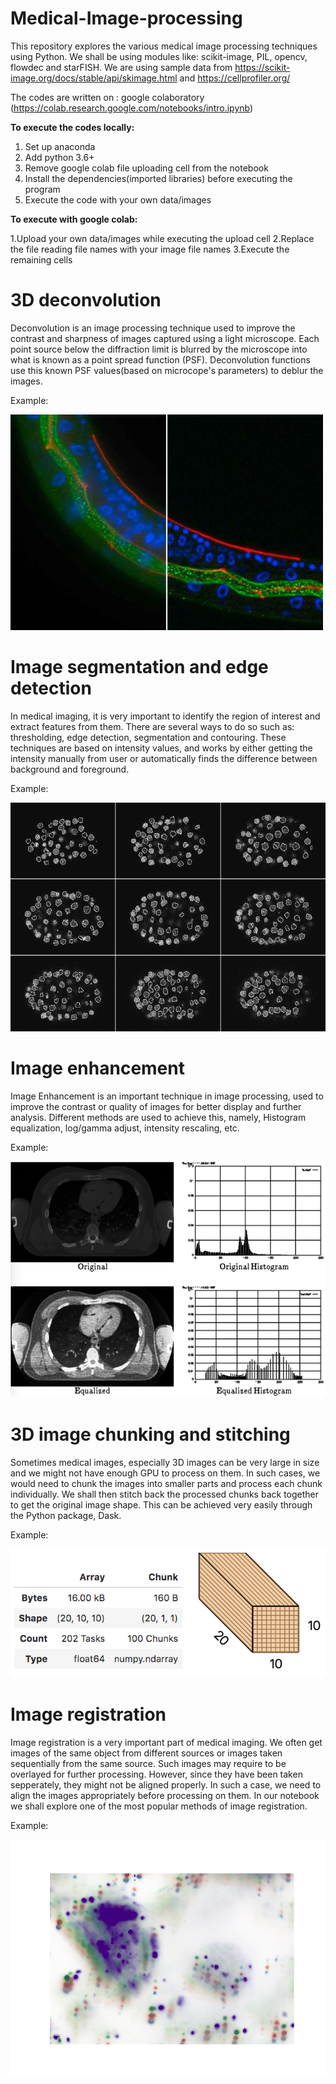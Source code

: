 # Medical-Image-processing
This repository explores the various medical image processing techniques using Python. We shall be using modules like: scikit-image, PIL, opencv, flowdec and starFISH.
We are using sample data from https://scikit-image.org/docs/stable/api/skimage.html and https://cellprofiler.org/

The codes are written on : google colaboratory (https://colab.research.google.com/notebooks/intro.ipynb)

**To execute the codes locally:**

1. Set up anaconda
2. Add python 3.6+
3. Remove google colab file uploading cell from the notebook
4. Install the dependencies(imported libraries) before executing the program
5. Execute the code with your own data/images

**To execute with google colab:**

1.Upload your own data/images while executing the upload cell
2.Replace the file reading file names with your image file names
3.Execute the remaining cells 

# 3D deconvolution
Deconvolution is an image processing technique used to improve the contrast and sharpness of images captured using a light microscope. Each point source below the diffraction limit is blurred by the microscope into what is known as a point spread function (PSF). Deconvolution functions use this known PSF values(based on microcope's parameters) to deblur the images.

Example:


![Deconvolution](/images/BX3-and-Deconvolution.jpg)


# Image segmentation and edge detection

In medical imaging, it is very important to identify the region of interest and extract features from them. There are several ways to do so such as: thresholding, edge detection, segmentation and contouring. These techniques are based on intensity values, and works by either getting the intensity manually from user or automatically finds the difference between background and foreground.

Example:

![Edge detection](/images/Example-of-cell-segmentation-and-tracking-in-the-C-elegans-embryogenesis-image-sequence.png)

# Image enhancement

Image Enhancement is an important technique in image processing, used to improve the contrast or quality of images for better display and further analysis. Different methods are used to achieve this, namely, Histogram equalization, log/gamma adjust, intensity rescaling, etc.

Example:


![Enhancement](/images/imageEnhac.png)

# 3D image chunking and stitching

Sometimes medical images, especially 3D images can be very large in size and we might not have enough GPU to process on them. In such cases, we would need to chunk the images into smaller parts and process each chunk individually. We shall then stitch back the processed chunks back together to get the original image shape. This can be achieved very easily through the Python package, Dask.

Example:

![Dask](/images/dask.png)

# Image registration

Image registration is a very important part of medical imaging. We often get images of the same object from different sources or images taken sequentially from the same source. Such images may require to be overlayed for further processing. However, since they have been taken sepperately, they might not be aligned properly. In such a case, we need to align the images appropriately before processing on them. In our notebook we shall explore one of the most popular methods of image registration.

Example:

![Registration](/images/registration.png)
